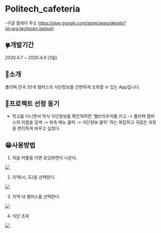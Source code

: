 # Politech_cafeteria

-구글 플레이 주소
https://play.google.com/store/apps/details?id=org.techtown.lastpoli

## 🍀개발기간
2020.4.7 ~ 2020.4.9 (3일)

## 👀소개
폴리텍 전국 35개 캠퍼스의 식단정보를 간편하게 조회할 수 있는 App입니다. 

## 🌱프로젝트 선정 동기
- 학교를 다니면서 학식 식단정보를 확인하려면 '웹브라우저를 키고 -> 폴리텍 캠퍼스의 이름을 검색 -> 좌측 메뉴 클릭 -> 식단정보 클릭' 하는 복잡하고 귀찮은 과정을 편리하게 바꾸고 싶었다.

## 😁사용방법
1. 처음 어플을 키면 로딩화면이 나온다.

<img src="https://play-lh.googleusercontent.com/xJk2vXFx9iTBzycRfDst-MEak_U7gxVPxCQ8XifPiOcUt_u3gC0PWasMLzOGYhQ136fH=w1920-h937-rw">

2. 지역(시, 도)을 선택한다.

<img src="https://play-lh.googleusercontent.com/5_RoZzfwu8c_T6SZBK5IuZ_LibxjvANI3M8LUFcFkwcUYtcFMxuDZIvwTBk6aco3Fg=w1920-h937-rw">

3. 지역 내 캠퍼스를 선택한다.

<img src="https://play-lh.googleusercontent.com/rmVTTaiTv1wiNnPzJfGXKaDyZzOb7qmerlyXYv_PuyZuXNHeKAEPwNUNns__0fjXfyA=w1920-h937-rw">

4. 식단 조회

<img src="https://play-lh.googleusercontent.com/6tv3JMHwnbDsn0XeYPn7fg2ekZPjHLppSf3Q4fT7_Uk081pz801EKUHXC-JEqW_zVe8=w1920-h937-rw">

